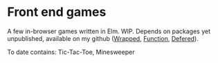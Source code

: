 # Front end games

A few in-browser games written in Elm. WIP. Depends on packages yet unpublished, available on my github ([Wrapped](https://github.com/de-passage/wrapped.elm), [Function](https://github.com/de-passage/function.elm), [Defered](https://github.com/de-passage/defered.elm)).

To date contains: Tic-Tac-Toe, Minesweeper
